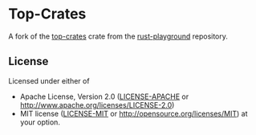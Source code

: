 # Top-Crates

A fork of the
[top-crates](https://github.com/integer32llc/rust-playground/tree/master/top-crates)
crate from the
[rust-playground](https://github.com/integer32llc/rust-playground)
repository.

## License

Licensed under either of
 * Apache License, Version 2.0 ([LICENSE-APACHE](LICENSE-APACHE) or http://www.apache.org/licenses/LICENSE-2.0)
 * MIT license ([LICENSE-MIT](LICENSE-MIT) or http://opensource.org/licenses/MIT) at your option.
